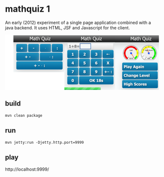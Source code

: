 # mathquiz 1

An early (2012) experiment of a single page application combined with a java
backend. It uses HTML, JSF and Javascript for the client.

![MathQuiz1 Game](doc/mathquiz1.png?raw=true "Screenshots")

## build
```
mvn clean package
```

## run
```
mvn jetty:run -Djetty.http.port=9999
```

## play
http://localhost:9999/
